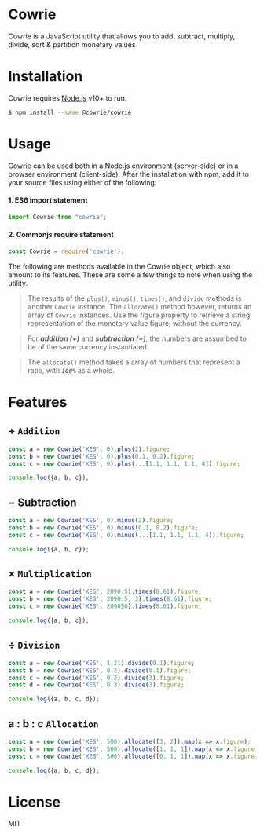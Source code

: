 # Cowrie
Cowrie is a JavaScript utility that allows you to add, subtract, multiply, divide, sort & partition monetary values

# Installation
Cowrie requires [Node.js](https://nodejs.org/) v10+ to run.
```sh
$ npm install --save @cowrie/cowrie
```

# Usage
Cowrie can be used both in a Node.js environment (server-side) or in a browser environment (client-side). After the installation with npm, add it to your source files using either of the following:
#### 1. ES6 import statement
```javascript
import Cowrie from "cowrie";
```

#### 2. Commonjs require statement
```javascript
const Cowrie = require('cowrie');
```

The following are methods available in the Cowrie object, which also amount to its features. These are some a few things to note when using the utility.
> The results of the ```plus()```, ```minus()```, ```times()```, and ```divide``` methods is another ```Cowrie``` instance. The ```allocate()``` method however, returns an array of ```Cowrie``` instances. Use the figure property to retrieve a string representation of the monetary value figure, without the currency.

> For ***addition (&plus;)*** and ***subtraction (&minus;)***, the numbers are assumbed to be of the same currency instantiated.

>  The ```allocate()``` method takes a array of numbers that represent a ratio, with ***```100%```*** as a whole.

# Features
## &plus; `Addition`
```javascript
const a = new Cowrie('KES', 0).plus(2).figure;
const b = new Cowrie('KES', 0).plus(0.1, 0.2).figure;
const c = new Cowrie('KES', 0).plus(...[1.1, 1.1, 1.1, 4]).figure;

console.log({a, b, c});
```

## &minus; Subtraction
```javascript
const a = new Cowrie('KES', 0).minus(2).figure;
const b = new Cowrie('KES', 0).minus(0.1, 0.2).figure;
const c = new Cowrie('KES', 0).minus(...[1.1, 1.1, 1.1, 4]).figure;

console.log({a, b, c});
```

## &times; `Multiplication`
```javascript
const a = new Cowrie('KES', 2090.5).times(8.61).figure;
const b = new Cowrie('KES', 2090.5, 3).times(8.61).figure;
const c = new Cowrie('KES', 209050).times(8.61).figure;

console.log({a, b, c});
```

## &div; `Division`
```javascript
const a = new Cowrie('KES', 1.21).divide(0.1).figure;
const b = new Cowrie('KES', 0.2).divide(0.1).figure;
const c = new Cowrie('KES', 0.2).divide(3).figure;
const d = new Cowrie('KES', 0.3).divide(3).figure;

console.log({a, b, c, d});
```

## a &colon; b &colon; c `Allocation`
```javascript
const a = new Cowrie('KES', 500).allocate([3, 2]).map(x => x.figure);
const b = new Cowrie('KES', 500).allocate([1, 1, 1]).map(x => x.figure);
const c = new Cowrie('KES', 500).allocate([0, 1, 1]).map(x => x.figure);

console.log({a, b, c, d});
```

# License
MIT
